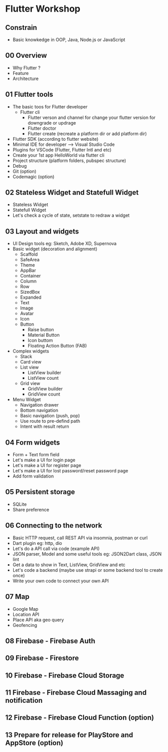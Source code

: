 Flutter Workshop
================

Constrain
---------
 * Basic knowkedge in OOP, Java, Node.js or JavaScript

00 Overview
---------
 * Why Flutter ?
 * Feature
 * Architecture

01 Flutter tools
---------
 * The basic toos for Flutter developer
   * Flutter cli
	 * Flutter verson and channel for change your flutter version for downgrade or updrage
	 * Flutter doctor
	 * Flutter create (recreate a platform dir or add platform dir)
 * Flutter SDK (according to flutter website)
 * Minimal IDE for developer --> Visual Studio Code
 * Plugins for VSCode (Flutter, Flutter Intl and etc)
 * Create your 1st app HelloWorld via flutter cli
 * Project structure (platform folders, pubspec structure)
 * Debug
 * Git (option)
 * Codemagic (option)

02 Stateless Widget and Statefull Widget
---------
 * Stateless Widget
 * Statefull Widget
 * Let's check a cycle of state, setstate to redraw a widget

03 Layout and widgets
---------
 * UI Design tools eg: Sketch, Adobe XD, Supernova
 * Basic widget (decoration and alignment)
	 * Scaffold
	 * SafeArea
	 * Theme
	 * AppBar
   * Container
   * Column
   * Row
   * SizedBox
   * Expanded
   * Text
   * Image
   * Avatar 
   * Icon
   * Button
     * Raise button
     * Material Button
     * Icon buttom
     * Floating Action Button (FAB)
 * Complex widgets
   * Stack
   * Card view
   * List view
     * ListView builder
     * ListView count
   * Grid view
	   * GridView builder
     * GridView count
 * Menu Widget
   * Navigation drawer
   * Bottom navigation
   * Basic navigation (push, pop)
   * Use route to pre-defind path
   * Intent with result return

04 Form widgets
---------
 * Form + Text form field
 * Let's make a UI for login page
 * Let's make a UI for register page
 * Let's make a UI for lost password/reset password page
 * Add form validation

05 Persistent storage
---------
 * SQLite
 * Share preference

06 Connecting to the network
---------
 * Basic HTTP request, call REST API via insomnia, postman or curl
 * Dart plugin eg: http, dio
 * Let's do a API call via code (example API)
 * JSON parser, Model and some useful tools eg: JSON2Dart class, JSON lint
 * Get a data to show in Text, ListView, GridView and etc
 * Let's code a backend (maybe use strapi or some backend tool to create once)
 * Write your own code to connect your own API

07 Map
---------
 * Google Map
 * Location API
 * Place API aka geo query
 * Geofencing

08 Firebase - Firebase Auth
---------

09 Firebase - Firestore
---------

10 Firebase - Firebase Cloud Storage
---------

11 Firebase - Firebase Cloud Massaging and notification
---------

12 Firebase - Firebase Cloud Function (option)
---------

13 Prepare for release for PlayStore and AppStore (option)
---------
